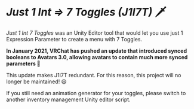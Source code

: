 # *Just 1 Int ⇒ 7 Toggles (J1I7T)* 🗡️

*Just 1 Int 7 Toggles* was an Unity Editor tool that would let you use just 1 Expression Parameter to create a menu with 7 Toggles.

**In January 2021, VRChat has pushed an update that introduced synced booleans to Avatars 3.0,
allowing avatars to contain much more synced parameters  🎉**

This update makes J1I7T redundant. For this reason, this project will no longer be maintained! 😃

If you still need an animation generator for your toggles, please switch to another inventory management Unity editor script.
